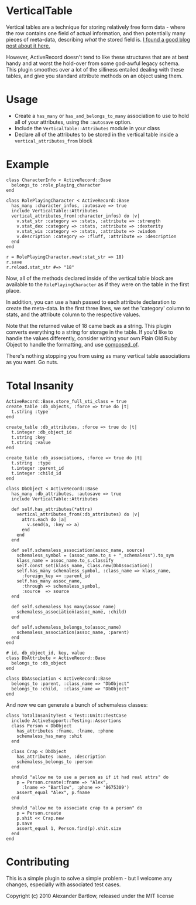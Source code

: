 VerticalTable
=============

Vertical tables are a technique for storing relatively free form data - where
the row contains one field of actual information, and then potentially many
pieces of meta-data, describing _what_ the stored field is. [I found a good blog post about it here.](http://weblogs.foxite.com/andykramek/archive/2009/05/03/8369.aspx)

However, ActiveRecord doesn't tend to like these structures that are at best handy and at worst the hold-over from some god-awful legacy schema. This plugin smoothes over a lot of the silliness entailed dealing with these tables, and give you standard attribute methods on an object using them.

Usage
=====

*  Create a `has_many` or `has_and_belongs_to_many` association to use to
hold all of your attributes, using the `:autosave` option.
*  Include the `VerticalTable::Attributes` module in your class
*  Declare all of the attributes to be stored in the vertical table inside a `vertical_attributes_from` block

Example
=======

    class CharacterInfo < ActiveRecord::Base
      belongs_to :role_playing_character
    end

    class RolePlayingCharacter < ActiveRecord::Base
      has_many :character_infos, :autosave => true
      include VerticalTable::Attributes
      vertical_attributes_from(:character_infos) do |v|
        v.stat_str :category => :stats, :attribute => :strength
        v.stat_dex :category => :stats, :attribute => :dexterity
        v.stat_wis :category => :stats, :attribute => :wisdom
        v.description :category => :fluff, :attribute => :description
      end
    end

    r = RolePlayingCharacter.new(:stat_str => 18)
    r.save
    r.reload.stat_str #=> "18"

Now, all of the methods declared inside of the vertical table block are
available to the `RolePlayingCharacter` as if they were on the table in the
first place.

In addition, you can use a hash passed to each attribute declaration to create
the meta-data. In the first three lines, we set the 'category' column to
stats, and the attribute column to the respective values.

Note that the returned value of 18 came back as a string. This plugin converts
everything to a string for storage in the table. If you'd like to handle the
values differently, consider writing your own Plain Old Ruby Object to handle
the formatting, and use
[composed_of](http://api.rubyonrails.org/classes/ActiveRecord/Aggregations/ClassMethods.html#M002198).

There's nothing stopping you from using as many vertical table associations as
you want. Go nuts.

Total Insanity
==============


    ActiveRecord::Base.store_full_sti_class = true
    create_table :db_objects, :force => true do |t|
      t.string :type
    end

    create_table :db_attributes, :force => true do |t|
      t.integer :db_object_id
      t.string :key
      t.string :value
    end

    create_table :db_associations, :force => true do |t|
      t.string  :type
      t.integer :parent_id
      t.integer :child_id
    end
    
    class DbObject < ActiveRecord::Base
      has_many :db_attributes, :autosave => true
      include VerticalTable::Attributes

      def self.has_attributes(*attrs)
        vertical_attributes_from(:db_attributes) do |v|
          attrs.each do |a|
            v.send(a, :key => a)
          end
        end
      end

      def self.schemaless_association(assoc_name, source)
        schemaless_symbol = (assoc_name.to_s + "_schemaless").to_sym
        klass_name = assoc_name.to_s.classify
        self.const_set(klass_name, Class.new(DbAssociation))
        self.has_many schemaless_symbol, :class_name => klass_name, 
          :foreign_key => :parent_id
        self.has_many assoc_name,
          :through => schemaless_symbol,
          :source  => source
      end

      def self.schemaless_has_many(assoc_name)
        schemaless_association(assoc_name, :child)
      end

      def self.schemaless_belongs_to(assoc_name)
        schemaless_association(assoc_name, :parent)
      end
    end

    # id, db_object_id, key, value
    class DbAttribute < ActiveRecord::Base
      belongs_to :db_object
    end

    class DbAssociation < ActiveRecord::Base
      belongs_to :parent, :class_name => "DbObject"
      belongs_to :child,  :class_name => "DbObject"
    end
    
And now we can generate a bunch of schemaless classes:

    class TotalInsanityTest < Test::Unit::TestCase
      include ActiveSupport::Testing::Assertions
      class Person < DbObject
        has_attributes :fname, :lname, :phone
        schemaless_has_many :shit
      end
  
      class Crap < DbObject
        has_attributes :name, :description
        schemaless_belongs_to :person
      end
  
      should "allow me to use a person as if it had real attrs" do
        p = Person.create(:fname => "Alex", 
          :lname => "Bartlow", :phone => '8675309')
        assert_equal "Alex", p.fname
      end
  
      should "allow me to associate crap to a person" do 
        p = Person.create
        p.shit << Crap.new
        p.save
        assert_equal 1, Person.find(p).shit.size
      end
    end

Contributing
============

This is a simple plugin to solve a simple problem - but I welcome any changes, especially with associated test cases.

Copyright (c) 2010 Alexander Bartlow, released under the MIT license

